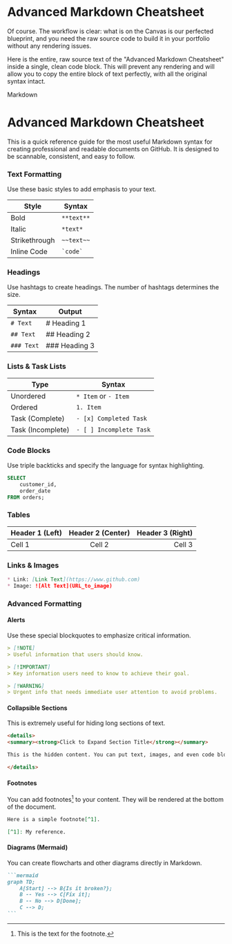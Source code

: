 # Advanced Markdown Cheatsheet

Of course. The workflow is clear: what is on the Canvas is our perfected blueprint, and you need the raw source code to build it in your portfolio without any rendering issues.

Here is the entire, raw source text of the "Advanced Markdown Cheatsheet" inside a single, clean code block. This will prevent any rendering and will allow you to copy the entire block of text perfectly, with all the original syntax intact.

Markdown

# Advanced Markdown Cheatsheet

This is a quick reference guide for the most useful Markdown syntax for creating professional and readable documents on GitHub. It is designed to be scannable, consistent, and easy to follow.

### **Text Formatting**

Use these basic styles to add emphasis to your text.

| Style | Syntax | 
 | ----- | ----- | 
| Bold | `**text**` | 
| Italic | `*text*` | 
| Strikethrough | `~~text~~` | 
| Inline Code | `` `code` `` | 

### **Headings**

Use hashtags to create headings. The number of hashtags determines the size.

| Syntax | Output | 
 | ----- | ----- | 
| `# Text` | \# Heading 1 | 
| `## Text` | \## Heading 2 | 
| `### Text` | \### Heading 3 | 

### **Lists & Task Lists**

| Type | Syntax | 
 | ----- | ----- | 
| Unordered | `* Item` or `- Item` | 
| Ordered | `1. Item` | 
| Task (Complete) | `- [x] Completed Task` | 
| Task (Incomplete) | `- [ ] Incomplete Task` | 

### **Code Blocks**

Use triple backticks and specify the language for syntax highlighting.


```sql
SELECT
    customer_id,
    order_date
FROM orders;
```

### **Tables**


| Header 1 (Left) | Header 2 (Center) | Header 3 (Right) |
| :-------------- | :---------------: | ---------------: |
| Cell 1          |      Cell 2       |           Cell 3 |


### **Links & Images**

```markdown
* Link: [Link Text](https://www.github.com)
* Image: ![Alt Text](URL_to_image)
```

### **Advanced Formatting**

#### **Alerts**

Use these special blockquotes to emphasize critical information.

```markdown
> [!NOTE]
> Useful information that users should know.

> [!IMPORTANT]
> Key information users need to know to achieve their goal.

> [!WARNING]
> Urgent info that needs immediate user attention to avoid problems.
```

#### **Collapsible Sections**

This is extremely useful for hiding long sections of text.

```html
<details>
<summary><strong>Click to Expand Section Title</strong></summary>

This is the hidden content. You can put text, images, and even code blocks in here.

</details>
```

#### **Footnotes**

You can add footnotes[^1] to your content. They will be rendered at the bottom of the document.

[^1]: This is the text for the footnote.

```markdown
Here is a simple footnote[^1].

[^1]: My reference.
```

#### **Diagrams (Mermaid)**

You can create flowcharts and other diagrams directly in Markdown.

````markdown
```mermaid
graph TD;
    A[Start] --> B{Is it broken?};
    B -- Yes --> C[Fix it];
    B -- No --> D[Done];
    C --> D;
```
